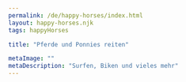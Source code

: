 ```yaml
---
permalink: /de/happy-horses/index.html
layout: happy-horses.njk
tags: happyHorses

title: "Pferde und Ponnies reiten"

metaImage: ""
metaDescription: "Surfen, Biken und vieles mehr"
---
```

